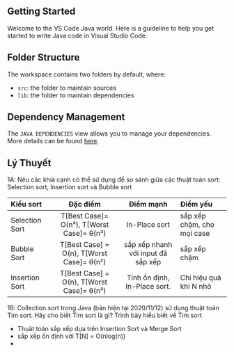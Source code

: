 ## Getting Started

Welcome to the VS Code Java world. Here is a guideline to help you get started to write Java code in Visual Studio Code.

## Folder Structure

The workspace contains two folders by default, where:

- `src`: the folder to maintain sources
- `lib`: the folder to maintain dependencies

## Dependency Management 

The `JAVA DEPENDENCIES` view allows you to manage your dependencies. More details can be found [here](https://github.com/microsoft/vscode-java-pack/blob/master/release-notes/v0.9.0.md#work-with-jar-files-directly).

## Lý Thuyết

1A: Nêu các khía cạnh có thể  sử dụng để so sánh giữa các thuật toán sort: Selection sort, Insertion sort và Bubble sort 

| Kiểu sort    |    Đặc điểm    | Điểm mạnh |    Điểm yếu   |
| :---         |     :---:      |   :---:   |      :---    |
| Selection Sort   | T[Best Case]= O(n²), T[Worst Case]= θ(n²)   | In-Place sort | sắp xếp chậm, cho mọi case |
| Bubble Sort    | T[Best Case] = O(n), T[Worst Case]= θ(n²) | sắp xếp nhanh với input đã sắp xếp | sắp xếp chậm |
| Insertion Sort    | T[Best Case] = O(n), T[Worst Case]= θ(n²) | Tính ổn định, In-Place sort. | Chỉ hiệu quả khi N nhỏ |

1B: Collection.sort trong Java (bản hiện tại 2020/11/12) sử dụng thuật toán Tim sort. Hãy cho biết Tim sort là gì? Trình bày hiểu biết về Tim sort
 
 - Thụât toán sắp xếp dựa trên Insertion Sort và Merge Sort
 - sắp xếp ổn định với T[N] = O(nlog(n))
 - 